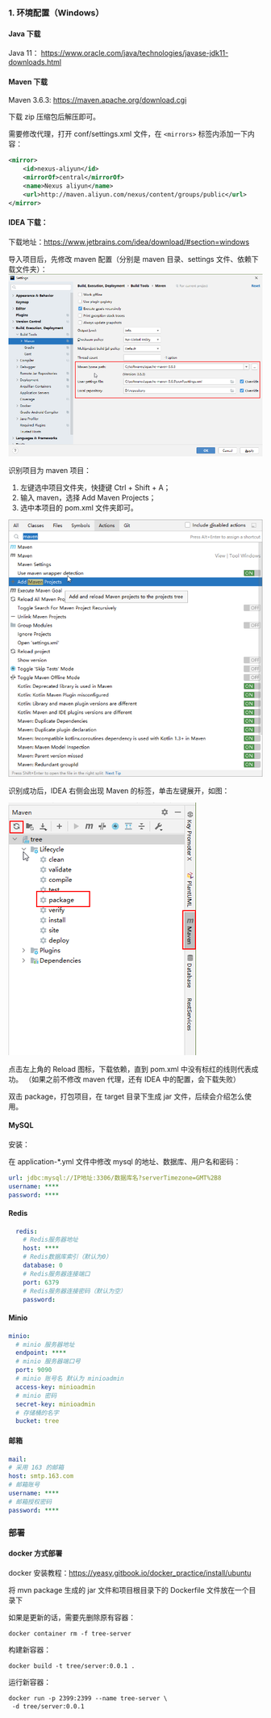 ### 1. 环境配置（Windows）

#### Java 下载

Java 11： https://www.oracle.com/java/technologies/javase-jdk11-downloads.html

#### Maven 下载

Maven 3.6.3: https://maven.apache.org/download.cgi

下载 zip 压缩包后解压即可。

需要修改代理，打开 conf/settings.xml 文件，在 `<mirrors>` 标签内添加一下内容：

```xml
<mirror>
    <id>nexus-aliyun</id>
    <mirrorOf>central</mirrorOf>
    <name>Nexus aliyun</name>
    <url>http://maven.aliyun.com/nexus/content/groups/public</url>
</mirror>
```

#### IDEA 下载：

下载地址：https://www.jetbrains.com/idea/download/#section=windows

导入项目后，先修改 maven 配置（分别是 maven 目录、settings 文件、依赖下载文件夹）：
![maven.png](md/maven.png)

识别项目为 maven 项目：

1. 左键选中项目文件夹，快捷键 Ctrl + Shift + A；
2. 输入 maven，选择 Add Maven Projects；
3. 选中本项目的 pom.xml 文件夹即可。

![maven2.png](md/maven2.png)

识别成功后，IDEA 右侧会出现 Maven 的标签，单击左键展开，如图：

![maven3.png](md/maven3.png)

点击左上角的 Reload 图标，下载依赖，直到 pom.xml 中没有标红的线则代表成功。
（如果之前不修改 maven 代理，还有 IDEA 中的配置，会下载失败）

双击 package，打包项目，在 target 目录下生成 jar 文件，后续会介绍怎么使用。

#### MySQL

安装：

在 application-*.yml 文件中修改 mysql 的地址、数据库、用户名和密码：

```yml
url: jdbc:mysql://IP地址:3306/数据库名?serverTimezone=GMT%2B8
username: ****
password: ****
```

#### Redis

```yml
  redis:
    # Redis服务器地址
    host: ****
    # Redis数据库索引（默认为0）
    database: 0
    # Redis服务器连接端口
    port: 6379
    # Redis服务器连接密码（默认为空）
    password:
```

#### Minio

```yml
minio:
  # minio 服务器地址
  endpoint: ****
  # minio 服务器端口号
  port: 9090
  # minio 账号名 默认为 minioadmin
  access-key: minioadmin
  # minio 密码
  secret-key: minioadmin
  # 存储桶的名字
  bucket: tree
```

#### 邮箱

```yml
mail:
# 采用 163 的邮箱
host: smtp.163.com
# 邮箱账号
username: ****
# 邮箱授权密码
password: ****
```

### 部署

#### docker 方式部署

docker 安装教程：https://yeasy.gitbook.io/docker_practice/install/ubuntu

将 mvn package 生成的 jar 文件和项目根目录下的 Dockerfile 文件放在一个目录下

如果是更新的话，需要先删除原有容器：
```
docker container rm -f tree-server
```

构建新容器：
```
docker build -t tree/server:0.0.1 .
```

运行新容器：
```
docker run -p 2399:2399 --name tree-server \
 -d tree/server:0.0.1
```